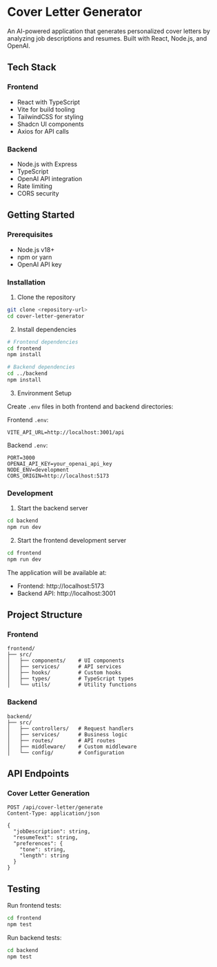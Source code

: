 # Cover Letter Generator

An AI-powered application that generates personalized cover letters by analyzing job descriptions and resumes. Built with React, Node.js, and OpenAI.

## Tech Stack

### Frontend
- React with TypeScript
- Vite for build tooling
- TailwindCSS for styling
- Shadcn UI components
- Axios for API calls

### Backend
- Node.js with Express
- TypeScript
- OpenAI API integration
- Rate limiting
- CORS security

## Getting Started

### Prerequisites
- Node.js v18+
- npm or yarn
- OpenAI API key

### Installation

1. Clone the repository
```bash
git clone <repository-url>
cd cover-letter-generator
```

2. Install dependencies
```bash
# Frontend dependencies
cd frontend
npm install

# Backend dependencies
cd ../backend
npm install
```

3. Environment Setup

Create `.env` files in both frontend and backend directories:

Frontend `.env`:
```env
VITE_API_URL=http://localhost:3001/api
```

Backend `.env`:
```env
PORT=3000
OPENAI_API_KEY=your_openai_api_key
NODE_ENV=development
CORS_ORIGIN=http://localhost:5173
```

### Development

1. Start the backend server
```bash
cd backend
npm run dev
```

2. Start the frontend development server
```bash
cd frontend
npm run dev
```

The application will be available at:
- Frontend: http://localhost:5173
- Backend API: http://localhost:3001

## Project Structure

### Frontend
```
frontend/
├── src/
│   ├── components/    # UI components
│   ├── services/      # API services
│   ├── hooks/         # Custom hooks
│   ├── types/         # TypeScript types
│   └── utils/         # Utility functions
```

### Backend
```
backend/
├── src/
│   ├── controllers/   # Request handlers
│   ├── services/      # Business logic
│   ├── routes/        # API routes
│   ├── middleware/    # Custom middleware
│   └── config/        # Configuration
```

## API Endpoints

### Cover Letter Generation
```
POST /api/cover-letter/generate
Content-Type: application/json

{
  "jobDescription": string,
  "resumeText": string,
  "preferences": {
    "tone": string,
    "length": string
  }
}
```

## Testing

Run frontend tests:
```bash
cd frontend
npm test
```

Run backend tests:
```bash
cd backend
npm test
```
